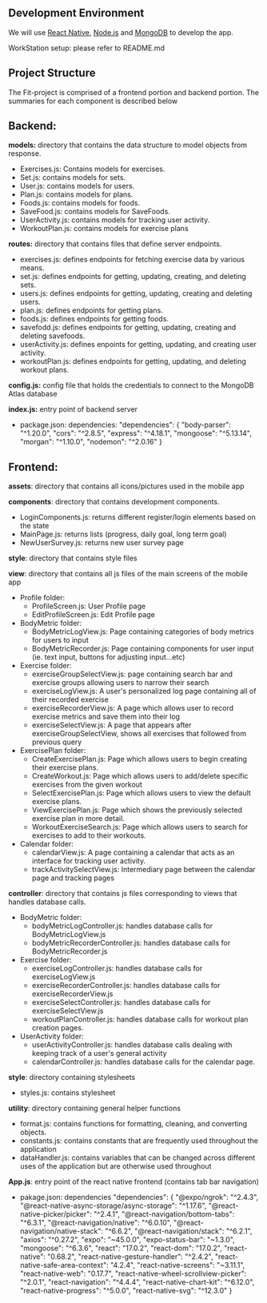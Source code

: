## Development Environment

We will use [React Native](https://reactnative.dev/), [Node.js](https://nodejs.org/en/) and [MongoDB](https://www.mongodb.com/) to develop the app.

WorkStation setup: please refer to README.md

## Project Structure

The Fit-project is comprised of a frontend portion and backend portion. The summaries for each component is described below

## Backend:
**models:** directory that contains the data structure to model objects from response.

* Exercises.js: Contains models for exercises.
* Set.js: contains models for sets.
* User.js: contains models for users.
* Plan.js: contains models for plans.
* Foods.js: contains models for foods.
* SaveFood.js: contains models for SaveFoods.
* UserActivity.js: contains models for tracking user activity.
* WorkoutPlan.js: contains models for exercise plans

**routes:** directory that contains files that define server endpoints.

* exercises.js: defines endpoints for fetching exercise data by various means.
* set.js: defines endpoints for getting, updating, creating, and deleting sets.
* users.js: defines endpoints for getting, updating, creating and deleting users.
* plan.js: defines endpoints for getting plans.
* foods.js: defines endpoints for getting foods.
* savefodd.js: defines endpoints for getting, updating, creating and deleting savefoods.
* userActivity.js: defines enpoints for getting, updating, and creating user activity.
* workoutPlan.js: defines endpoints for getting, updating, and deleting workout plans.

**config.js:** config file that holds the credentials to connect to the MongoDB Atlas database

**index.js:** entry point of backend server

* package.json: dependencies: 
"dependencies": {
    "body-parser": "^1.20.0",
    "cors": "^2.8.5",
    "express": "^4.18.1",
    "mongoose": "^5.13.14",
    "morgan": "^1.10.0",
    "nodemon": "^2.0.16"
 }

## Frontend:
**assets**: directory that contains all icons/pictures used in the mobile app

**components**: directory that contains development components.

* LoginComponents.js: returns different register/login elements based on the state
* MainPage.js: returns lists (progress, daily goal, long term goal)
* NewUserSurvey.js: returns new user survey page

**style**: directory that contains style files

**view**: directory that contains all js files of the main screens of the mobile app

* Profile folder:
    * ProfileScreen.js: User Profile page
    * EditProfileScreen.js: Edit Profile page 
* BodyMetric folder:
    * BodyMetricLogView.js: Page containing categories of body metrics for users to input
    * BodyMetricRecorder.js: Page containing components for user input (ie. text input, buttons for adjusting input...etc)
* Exercise folder:
    * exerciseGroupSelectView.js: page containing search bar and exercise groups allowing users to narrow their search
    * exerciseLogView.js: A user's personalized log page containing all of their recorded exercise
    * exerciseRecorderView.js: A page which allows user to record exercise metrics and save them into their log
    * exerciseSelectView.js: A page that appears after exerciseGroupSelectView, shows all exercises that followed from previous query
* ExercisePlan folder:
    * CreateExercisePlan.js: Page which allows users to begin creating their exercise plans.
    * CreateWorkout.js: Page which allows users to add/delete specific exercises from the given workout
    * SelectExercisePlan.js: Page which allows users to view the default exercise plans.
    * ViewExercisePlan.js: Page which shows the previously selected exercise plan in more detail.
    * WorkoutExerciseSearch.js: Page which allows users to search for exercises to add to their workouts.
* Calendar folder:
    * calendarView.js: A page containing a calendar that acts as an interface for tracking user activity.
    * trackActivitySelectView.js: Intermediary page between the calendar page and tracking pages

**controller**: directory that contains js files corresponding to views that handles database calls.

* BodyMetric folder:
    * bodyMetricLogController.js: handles database calls for BodyMetricLogView.js
    * bodyMetricRecorderController.js: handles database calls for BodyMetricRecorder.js
* Exercise folder:
    * exerciseLogController.js: handles database calls for exerciseLogView.js
    * exerciseRecorderController.js: handles database calls for exerciseRecorderView.js
    * exerciseSelectController.js: handles database calls for exerciseSelectView.js
    * workoutPlanController.js: handles database calls for workout plan creation pages.
* UserActivity folder:
    * userActivityController.js: handles database calls dealing with keeping track of a user's general activity
    * calendarController.js: handles database calls for the calendar page.

**style**: directory containing stylesheets

* styles.js: contains stylesheet

**utility**: directory containing general helper functions

* format.js: contains functions for formatting, cleaning, and converting objects.
* constants.js: contains constants that are frequently used throughout the application
* dataHandler.js: contains variables that can be changed across different uses of the application but are otherwise used throughout

**App.js**: entry point of the react native frontend (contains tab bar navigation)

* pakage.json: dependencies
 "dependencies": {
    "@expo/ngrok": "^2.4.3",
    "@react-native-async-storage/async-storage": "^1.17.6",
    "@react-native-picker/picker": "^2.4.1",
    "@react-navigation/bottom-tabs": "^6.3.1",
    "@react-navigation/native": "^6.0.10",
    "@react-navigation/native-stack": "^6.6.2",
    "@react-navigation/stack": "^6.2.1",
    "axios": "^0.27.2",
    "expo": "~45.0.0",
    "expo-status-bar": "~1.3.0",
    "mongoose": "^6.3.6",
    "react": "17.0.2",
    "react-dom": "17.0.2",
    "react-native": "0.68.2",
    "react-native-gesture-handler": "^2.4.2",
    "react-native-safe-area-context": "4.2.4",
    "react-native-screens": "~3.11.1",
    "react-native-web": "0.17.7",
    "react-native-wheel-scrollview-picker": "^2.0.1",
    "react-navigation": "^4.4.4",
    "react-native-chart-kit": "^6.12.0",
    "react-native-progress": "^5.0.0",
    "react-native-svg": "^12.3.0"
 }
